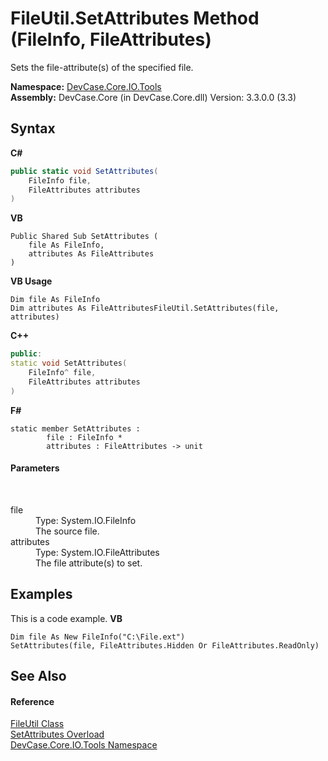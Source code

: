 # FileUtil.SetAttributes Method (FileInfo, FileAttributes)
 

Sets the file-attribute(s) of the specified file.

**Namespace:**&nbsp;<a href="N_DevCase_Core_IO_Tools">DevCase.Core.IO.Tools</a><br />**Assembly:**&nbsp;DevCase.Core (in DevCase.Core.dll) Version: 3.3.0.0 (3.3)

## Syntax

**C#**<br />
``` C#
public static void SetAttributes(
	FileInfo file,
	FileAttributes attributes
)
```

**VB**<br />
``` VB
Public Shared Sub SetAttributes ( 
	file As FileInfo,
	attributes As FileAttributes
)
```

**VB Usage**<br />
``` VB Usage
Dim file As FileInfo
Dim attributes As FileAttributesFileUtil.SetAttributes(file, attributes)
```

**C++**<br />
``` C++
public:
static void SetAttributes(
	FileInfo^ file, 
	FileAttributes attributes
)
```

**F#**<br />
``` F#
static member SetAttributes : 
        file : FileInfo * 
        attributes : FileAttributes -> unit 

```


#### Parameters
&nbsp;<dl><dt>file</dt><dd>Type: System.IO.FileInfo<br />The source file.</dd><dt>attributes</dt><dd>Type: System.IO.FileAttributes<br />The file attribute(s) to set.</dd></dl>

## Examples
This is a code example. 
**VB**<br />
``` VB
Dim file As New FileInfo("C:\File.ext")
SetAttributes(file, FileAttributes.Hidden Or FileAttributes.ReadOnly)
```


## See Also


#### Reference
<a href="T_DevCase_Core_IO_Tools_FileUtil">FileUtil Class</a><br /><a href="Overload_DevCase_Core_IO_Tools_FileUtil_SetAttributes">SetAttributes Overload</a><br /><a href="N_DevCase_Core_IO_Tools">DevCase.Core.IO.Tools Namespace</a><br />